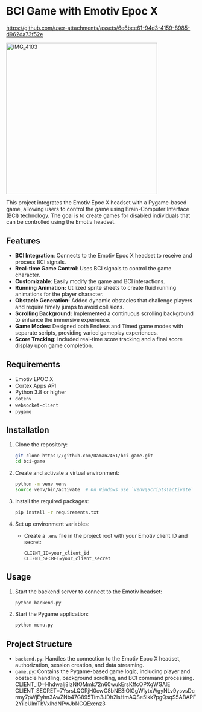 # BCI Game with Emotiv Epoc X

https://github.com/user-attachments/assets/6e6bce61-94d3-4159-8985-d962da73f52e


<img src="https://github.com/user-attachments/assets/02e1b40a-949b-4237-abf4-84bafcf4818c" alt="IMG_4103" width="400"/>


This project integrates the Emotiv Epoc X headset with a Pygame-based game, allowing users to control the game using Brain-Computer Interface (BCI) technology. The goal is to create games for disabled individuals that can be controlled using the Emotiv headset.

## Features

- **BCI Integration**: Connects to the Emotiv Epoc X headset to receive and process BCI signals.
- **Real-time Game Control**: Uses BCI signals to control the game character.
- **Customizable**: Easily modify the game and BCI interactions.
- **Running Animation:** Utilized sprite sheets to create fluid running animations for the player character.
- **Obstacle Generation:** Added dynamic obstacles that challenge players and require timely jumps to avoid collisions.
- **Scrolling Background:** Implemented a continuous scrolling background to enhance the immersive experience.
- **Game Modes:** Designed both Endless and Timed game modes with separate scripts, providing varied gameplay experiences.
- **Score Tracking:** Included real-time score tracking and a final score display upon game completion.


## Requirements
- Emotiv EPOC X
- Cortex Apps API 
- Python 3.8 or higher
- `dotenv`
- `websocket-client`
- `pygame`

## Installation

1. Clone the repository:
    ```bash
    git clone https://github.com/Daman2461/bci-game.git
    cd bci-game
    ```

2. Create and activate a virtual environment:
    ```bash
    python -m venv venv
    source venv/bin/activate  # On Windows use `venv\Scripts\activate`
    ```

3. Install the required packages:
    ```bash
    pip install -r requirements.txt
    ```

4. Set up environment variables:
    - Create a `.env` file in the project root with your Emotiv client ID and secret:
        ```env
        CLIENT_ID=your_client_id
        CLIENT_SECRET=your_client_secret
        ```

## Usage

1. Start the backend server to connect to the Emotiv headset:
    ```bash
    python backend.py
    ```

2. Start the Pygame application:
    ```bash
    python menu.py
    ```

## Project Structure

- `backend.py`: Handles the connection to the Emotiv Epoc X headset, authorization, session creation, and data streaming.
- `game.py`: Contains the Pygame-based game logic, including player and obstacle handling, background scrolling, and BCI command processing.
CLIENT_ID=Hhdwalj8lzNtOMmk72n60wukErsKffcOPXgWGAlE
CLIENT_SECRET=7YsrsLQGRjH0cwC8bNE3iOlGgWlytxWgyNLv9ysvsDcrmy7pWjEyhn3AwZNb47G895Tim3JDh2lsHmAQSe5lkk7pgQsqS5ABAPF2YiieUlmTbVxlhdNPwJbNCQExcnz3
